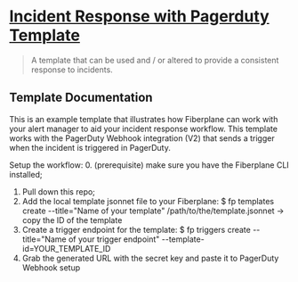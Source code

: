 # [Incident Response with Pagerduty Template](./template.jsonnet)

> A template that can be used and / or altered to provide a consistent response to incidents.

## Template Documentation

This is an example template that illustrates how Fiberplane can work with your alert manager to aid your incident response workflow. This template works with the PagerDuty Webhook integration (V2) that sends a trigger when the incident is triggered in PagerDuty.

Setup the workflow: 0. (prerequisite) make sure you have the Fiberplane CLI installed;

1. Pull down this repo;
2. Add the local template jsonnet file to your Fiberplane:
   $ fp templates create --title="Name of your template" /path/to/the/template.jsonnet
   -> copy the ID of the template
3. Create a trigger endpoint for the template:
   $ fp triggers create --title="Name of your trigger endpoint" --template-id=YOUR_TEMPLATE_ID
4. Grab the generated URL with the secret key and paste it to PagerDuty Webhook setup
